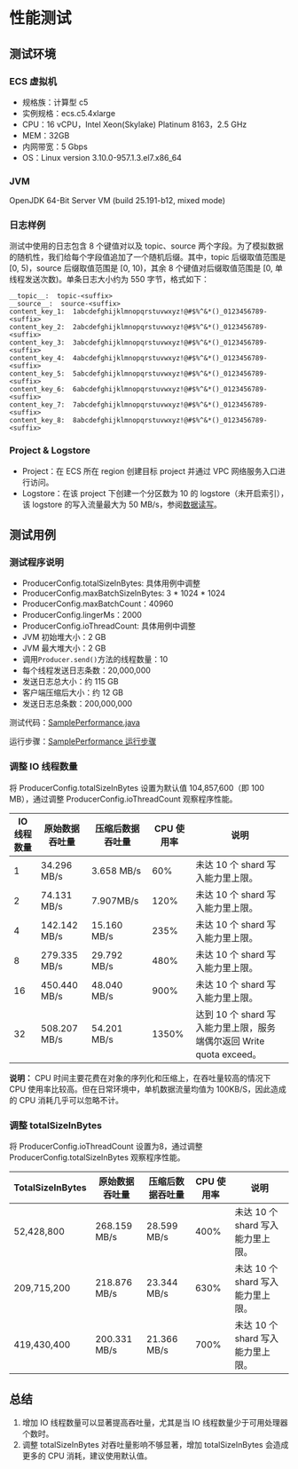 # 性能测试

## 测试环境
### ECS 虚拟机
* 规格族：计算型 c5 
* 实例规格：ecs.c5.4xlarge
* CPU：16 vCPU，Intel Xeon(Skylake) Platinum 8163，2.5 GHz
* MEM：32GB
* 内网带宽：5 Gbps
* OS：Linux version 3.10.0-957.1.3.el7.x86_64

### JVM
OpenJDK 64-Bit Server VM (build 25.191-b12, mixed mode)

### 日志样例
测试中使用的日志包含 8 个键值对以及 topic、source 两个字段。为了模拟数据的随机性，我们给每个字段值追加了一个随机后缀。其中，topic 后缀取值范围是 \[0, 5)，source 后缀取值范围是 \[0, 10)，其余 8 个键值对后缀取值范围是 \[0, 单线程发送次数)。单条日志大小约为 550 字节，格式如下：
``` 
__topic__:  topic-<suffix>  
__source__:  source-<suffix>
content_key_1:  1abcdefghijklmnopqrstuvwxyz!@#$%^&*()_0123456789-<suffix>
content_key_2:  2abcdefghijklmnopqrstuvwxyz!@#$%^&*()_0123456789-<suffix>
content_key_3:  3abcdefghijklmnopqrstuvwxyz!@#$%^&*()_0123456789-<suffix>
content_key_4:  4abcdefghijklmnopqrstuvwxyz!@#$%^&*()_0123456789-<suffix>
content_key_5:  5abcdefghijklmnopqrstuvwxyz!@#$%^&*()_0123456789-<suffix>  
content_key_6:  6abcdefghijklmnopqrstuvwxyz!@#$%^&*()_0123456789-<suffix>  
content_key_7:  7abcdefghijklmnopqrstuvwxyz!@#$%^&*()_0123456789-<suffix>  
content_key_8:  8abcdefghijklmnopqrstuvwxyz!@#$%^&*()_0123456789-<suffix>  
```

### Project & Logstore
* Project：在 ECS 所在 region 创建目标 project 并通过 VPC 网络服务入口进行访问。
* Logstore：在该 project 下创建一个分区数为 10 的 logstore（未开启索引），该 logstore 的写入流量最大为 50 MB/s，参阅[数据读写](https://help.aliyun.com/document_detail/92571.html)。

## 测试用例

### 测试程序说明
* ProducerConfig.totalSizeInBytes: 具体用例中调整
* ProducerConfig.maxBatchSizeInBytes: 3 \* 1024 \* 1024
* ProducerConfig.maxBatchCount：40960
* ProducerConfig.lingerMs：2000
* ProducerConfig.ioThreadCount: 具体用例中调整
* JVM 初始堆大小：2 GB
* JVM 最大堆大小：2 GB
* 调用`Producer.send()`方法的线程数量：10
* 每个线程发送日志条数：20,000,000
* 发送日志总大小：约 115 GB
* 客户端压缩后大小：约 12 GB
* 发送日志总条数：200,000,000

测试代码：[SamplePerformance.java](https://github.com/aliyun/aliyun-log-producer-sample/blob/master/src/main/java/com/aliyun/openservices/aliyun/log/producer/sample/SamplePerformance.java)

运行步骤：[SamplePerformance 运行步骤
](https://github.com/aliyun/aliyun-log-producer-sample/blob/master/PERF_README_CN.md)

### 调整 IO 线程数量
将 ProducerConfig.totalSizeInBytes 设置为默认值 104,857,600（即 100 MB），通过调整 ProducerConfig.ioThreadCount 观察程序性能。

| IO 线程数量 | 原始数据吞吐量 | 压缩后数据吞吐量 | CPU 使用率 | 说明 |
| -------- | -------- | -------- | -------- | -------- |
| 1 | 34.296 MB/s | 3.658 MB/s | 60% | 未达 10 个 shard 写入能力里上限。 |
| 2 | 74.131 MB/s | 7.907MB/s | 120% | 未达 10 个 shard 写入能力里上限。 |
| 4 | 142.142 MB/s | 15.160 MB/s | 235% | 未达 10 个 shard 写入能力里上限。 |
| 8 | 279.335 MB/s | 29.792 MB/s | 480% | 未达 10 个 shard 写入能力里上限。 |
| 16 | 450.440 MB/s | 48.040 MB/s | 900% | 未达 10 个 shard 写入能力里上限。 |
| 32 | 508.207 MB/s | 54.201 MB/s | 1350% | 达到 10 个 shard 写入能力里上限，服务端偶尔返回 Write quota exceed。 |

**说明：** CPU 时间主要花费在对象的序列化和压缩上，在吞吐量较高的情况下 CPU 使用率比较高。但在日常环境中，单机数据流量均值为 100KB/S，因此造成的 CPU 消耗几乎可以忽略不计。

### 调整 totalSizeInBytes
将 ProducerConfig.ioThreadCount 设置为8，通过调整 ProducerConfig.totalSizeInBytes 观察程序性能。

| TotalSizeInBytes | 原始数据吞吐量 | 压缩后数据吞吐量 | CPU 使用率 | 说明 |
| -------- | -------- | -------- | -------- | -------- |
| 52,428,800 | 268.159 MB/s | 28.599 MB/s | 400% | 未达 10 个 shard 写入能力里上限。 |
| 209,715,200 | 218.876 MB/s | 23.344 MB/s | 630% | 未达 10 个 shard 写入能力里上限。 |
| 419,430,400 | 200.331 MB/s | 21.366 MB/s | 700% | 未达 10 个 shard 写入能力里上限。 |

## 总结
1. 增加 IO 线程数量可以显著提高吞吐量，尤其是当 IO 线程数量少于可用处理器个数时。
2. 调整 totalSizeInBytes 对吞吐量影响不够显著，增加 totalSizeInBytes 会造成更多的 CPU 消耗，建议使用默认值。

